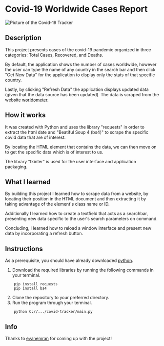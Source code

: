 # Covid-19 Worldwide Cases Report

![Picture of the Covid-19 Tracker](https://i.imgur.com/VSVnRZv.png)

## Description

This project presents cases of the covid-19 pandemic organized in three  categories: Total Cases, Recovered, and Deaths. 

By default, the application shows the number of cases worldwide, however the user can type the name of any country in the search bar and then click "Get New Data" for the application to display only the stats of that specific country. 

Lastly, by clicking "Refresh Data" the application displays updated data (given that the data source has been updated). The data is scraped from the website [worldometer](https://www.worldometers.info/coronavirus/).

## How it works

It was created with Python and uses the library "requests" in order to extract the html date and "Beatiful Soup 4 (bs4)" to scrape the specific covid data that are of interest.

By locating the HTML element that contains the data, we can then move on to get the specific data which is of interest to us.

The library "tkinter" is used for the user interface and application packaging.

## What I learned

By building this project I learned how to scrape data from a website, by locating their position in the HTML document and then extracting it by taking advantage of the element's class name or ID. 

Additionally I learned how to create a textfield that acts as a searchbar, presenting new data specific to the user's search parameters on command.

Concluding, I learned how to reload a window interface and present new data by incorporating a refresh button.

## Instructions

As a prerequisite, you should have already downloaded [python](https://www.python.org/downloads/).

1) Download the required libraries by running the following commands in your terminal.
```
    pip install requests
    pip install bs4
```
2) Clone the repository to your preferred directory.
3) Run the program through your terminal.
```
    python C://.../covid-tracker/main.py
```        
## Info

Thanks to [evanemran](https://github.com/evanemran) for coming up with the project!
